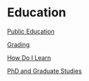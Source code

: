 # Education

[Public Education](../../2018/09/public-education.md)

[Grading](../../2011/02/grading.md)

[How Do I Learn](../../2013/09/how-do-i-learn.md)

[PhD and Graduate Studies](../../2011/10/phd-graduate-studies.md)








